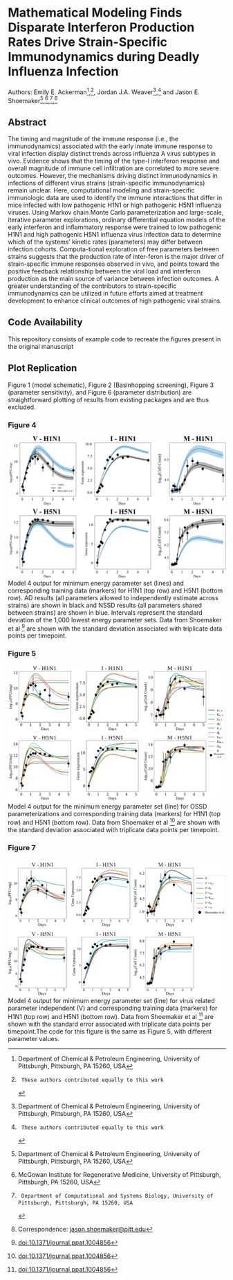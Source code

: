 # Mathematical Modeling Finds Disparate Interferon Production Rates Drive Strain-Specific Immunodynamics during Deadly Influenza Infection 
Authors: Emily E. Ackerman[^1],[^†], Jordan J.A. Weaver[^1],[^†] and Jason E. Shoemaker[^1],[^2],[^3],[^*]

[^1]:	Department of Chemical & Petroleum Engineering, University of Pittsburgh, Pittsburgh, PA 15260, USA
[^2]:	McGowan Institute for Regenerative Medicine, University of Pittsburgh, Pittsburgh, PA 15260, USA
[^3]:     Department of Computational and Systems Biology, University of Pittsburgh, Pittsburgh, PA 15260, USA
[^†]:     These authors contributed equally to this work
[^*]:	Correspondence: jason.shoemaker@pitt.edu

## Abstract
The timing and magnitude of the immune response (i.e., the immunodynamics) associated with the early innate immune response to viral infection display distinct trends across influenza A virus subtypes in vivo. Evidence shows that the timing of the type-I interferon response and overall magnitude of immune cell infiltration are correlated to more severe outcomes. However, the mechanisms driving distinct immunodynamics in infections of different virus strains (strain-specific immunodynamics) remain unclear. Here, computational modeling and strain-specific immunologic data are used to identify the immune interactions that differ in mice infected with low pathogenic H1N1 or high pathogenic H5N1 influenza viruses. Using Markov chain Monte Carlo parameterization and large-scale, iterative parameter explorations, ordinary differential equation models of the early interferon and inflammatory response were trained to low pathogenic H1N1 and high pathogenic H5N1 influenza virus infection data to determine which of the systems’ kinetic rates (parameters) may differ between infection cohorts. Computa-tional exploration of free parameters between strains suggests that the production rate of inter-feron is the major driver of strain-specific immune responses observed in vivo, and points toward the positive feedback relationship between the viral load and interferon production as the main source of variance between infection outcomes. A greater understanding of the contributors to strain-specific immunodynamics can be utilized in future efforts aimed at treatment development to enhance clinical outcomes of high pathogenic viral strains. 

## Code Availability
This repository consists of example code to recreate the figures present in the original manuscript

## Plot Replication
Figure 1 (model schematic), Figure 2 (Basinhopping screening), Figure 3 (parameter sensitivity), and Figure 6 (parameter distribution) are straightforward plotting of results from existing packages and are thus excluded.

### Figure 4
![Figure 4](/Plotting/Fig%204%20-%20AD%2CNSSD%20Model%204%20Fits/Fig%204.png)
Model 4 output for minimum energy parameter set (lines) and corresponding training data (markers) for H1N1 (top row) and H5N1 (bottom row). AD results (all parameters allowed to independently estimate across strains) are shown in black and NSSD results (all parameters shared between strains) are shown in blue. Intervals represent the standard deviation of the 1,000 lowest energy parameter sets. Data from Shoemaker et al [^6] are shown with the standard deviation associated with triplicate data points per timepoint.

### Figure 5
![Figure 5](/Plotting/Fig%205%20-%20Model%204%20OSSD%20Fits/Fig%205.png)
Model 4 output for the minimum energy parameter set (line) for OSSD parameterizations and corresponding training data (markers) for H1N1 (top row) and H5N1 (bottom row). Data from Shoemaker et al [^6] are shown with the standard deviation associated with triplicate data points per timepoint.

### Figure 7
![Figure 7](/Plotting/Fig%207%20-%20Model%204%20v%2B%20Fits/Fig%207.png)
Model 4 output for minimum energy parameter set (line) for virus related parameter independent (V) and corresponding training data (markers) for H1N1 (top row) and H5N1 (bottom row). Data from Shoemaker et al [^6] are shown with the standard error associated with triplicate data points per timepoint.The code for this figure is the same as Figure 5, with different parameter values.

[^6]: [doi:10.1371/journal.ppat.1004856](https://doi:10.1371/journal.ppat.1004856)

